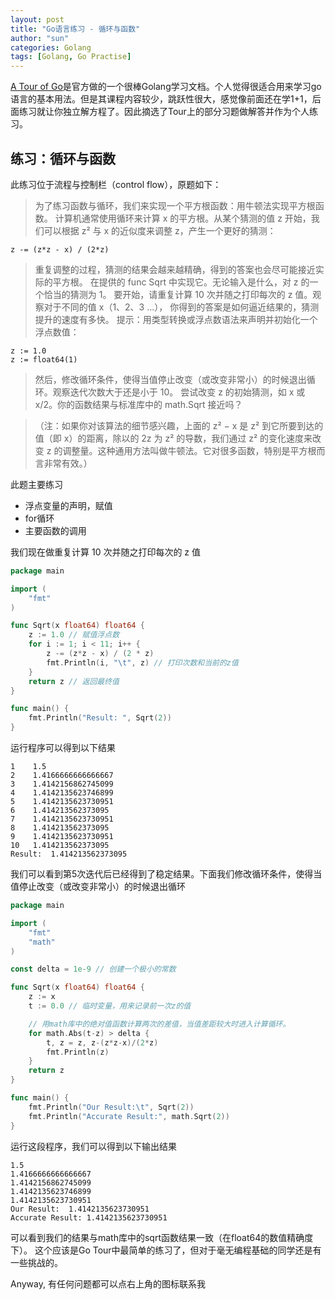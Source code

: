 ```yaml
---
layout: post
title: "Go语言练习 - 循环与函数"
author: "sun"
categories: Golang
tags: [Golang, Go Practise]
---
```


[A Tour of Go](https://tour.golang.org/)是官方做的一个很棒Golang学习文档。个人觉得很适合用来学习go语言的基本用法。但是其课程内容较少，跳跃性很大，感觉像前面还在学1+1，后面练习就让你独立解方程了。因此摘选了Tour上的部分习题做解答并作为个人练习。

## 练习：循环与函数

此练习位于流程与控制栏（control flow），原题如下：

> 为了练习函数与循环，我们来实现一个平方根函数：用牛顿法实现平方根函数。
计算机通常使用循环来计算 x 的平方根。从某个猜测的值 z 开始，我们可以根据 z² 与 x 的近似度来调整 z，产生一个更好的猜测：
```
z -= (z*z - x) / (2*z) 
```
> 重复调整的过程，猜测的结果会越来越精确，得到的答案也会尽可能接近实际的平方根。
在提供的 func Sqrt 中实现它。无论输入是什么，对 z 的一个恰当的猜测为 1。 要开始，请重复计算 10 次并随之打印每次的 z 值。观察对于不同的值 x（1、2、3 ...）， 你得到的答案是如何逼近结果的，猜测提升的速度有多快。
> 提示：用类型转换或浮点数语法来声明并初始化一个浮点数值：
```
z := 1.0
z := float64(1)
```
> 然后，修改循环条件，使得当值停止改变（或改变非常小）的时候退出循环。观察迭代次数大于还是小于 10。 尝试改变 z 的初始猜测，如 x 或 x/2。你的函数结果与标准库中的 math.Sqrt 接近吗？

> （注：如果你对该算法的细节感兴趣，上面的 z² − x 是 z² 到它所要到达的值（即 x）的距离，除以的 2z 为 z² 的导数，我们通过 z² 的变化速度来改变 z 的调整量。这种通用方法叫做牛顿法。它对很多函数，特别是平方根而言非常有效。）

此题主要练习

 - 浮点变量的声明，赋值
 - for循环
 - 主要函数的调用

我们现在做重复计算 10 次并随之打印每次的 z 值

```go
package main

import (
	"fmt"
)

func Sqrt(x float64) float64 {
	z := 1.0 // 赋值浮点数
	for i := 1; i < 11; i++ {
		z -= (z*z - x) / (2 * z)
		fmt.Println(i, "\t", z) // 打印次数和当前的z值
	}
	return z // 返回最终值
}

func main() {
	fmt.Println("Result: ", Sqrt(2))
}
```
运行程序可以得到以下结果
```
1 	 1.5
2 	 1.4166666666666667
3 	 1.4142156862745099
4 	 1.4142135623746899
5 	 1.4142135623730951
6 	 1.414213562373095
7 	 1.4142135623730951
8 	 1.414213562373095
9 	 1.4142135623730951
10 	 1.414213562373095
Result:  1.414213562373095
```
我们可以看到第5次迭代后已经得到了稳定结果。下面我们修改循环条件，使得当值停止改变（或改变非常小）的时候退出循环

```go
package main

import (
	"fmt"
	"math"
)

const delta = 1e-9 // 创建一个极小的常数

func Sqrt(x float64) float64 {
	z := x
	t := 0.0 // 临时变量，用来记录前一次z的值

	// 用math库中的绝对值函数计算两次的差值，当值差距较大时进入计算循环。
	for math.Abs(t-z) > delta {
		t, z = z, z-(z*z-x)/(2*z)
		fmt.Println(z)
	}
	return z
}

func main() {
	fmt.Println("Our Result:\t", Sqrt(2))
	fmt.Println("Accurate Result:", math.Sqrt(2))
}
```
运行这段程序，我们可以得到以下输出结果

```
1.5
1.4166666666666667
1.4142156862745099
1.4142135623746899
1.4142135623730951
Our Result:	 1.4142135623730951
Accurate Result: 1.4142135623730951
```
可以看到我们的结果与math库中的sqrt函数结果一致（在float64的数值精确度下）。
这个应该是Go Tour中最简单的练习了，但对于毫无编程基础的同学还是有一些挑战的。

Anyway, 有任何问题都可以点右上角的图标联系我
